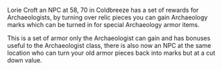 Lorie Croft an NPC at 58, 70 in Coldbreeze has a set of rewards for Archaeologists, by turning over relic pieces you can gain Archaeology marks which can be turned in for special Archaeology armor items.

This is a set of armor only the Archaeologist can gain and has bonuses useful to the Archaeologist class, there is also now an NPC at the same location who can turn your old armor pieces back into marks but at a cut down value.